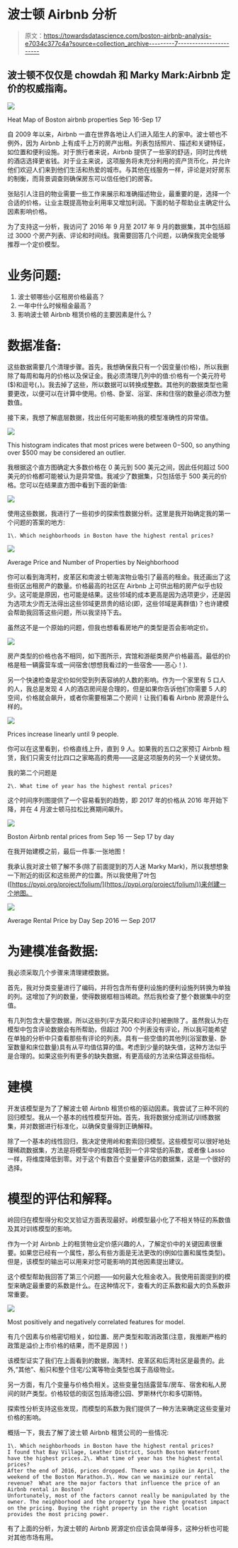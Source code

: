 # 波士顿 Airbnb 分析

> 原文：<https://towardsdatascience.com/boston-airbnb-analysis-e7034c377c4a?source=collection_archive---------7----------------------->

## 波士顿不仅仅是 chowdah 和 Marky Mark:Airbnb 定价的权威指南。

![](img/4efdaacebd8171675a4f60eec5ae08c1.png)

Heat Map of Boston airbnb properties Sep 16-Sep 17

自 2009 年以来，Airbnb 一直在世界各地让人们进入陌生人的家中。波士顿也不例外，因为 Airbnb 上有成千上万的房产出租。列表包括照片、描述和关键特征，如位置和便利设施。对于旅行者来说，Airbnb 提供了一些家的舒适，同时比传统的酒店选择更省钱。对于业主来说，这项服务将未充分利用的资产货币化，并允许他们欢迎人们来到他们生活和热爱的城市。与其他在线服务一样，评论是对好房东的制衡，而背景调查则确保房东可以信任他们的房客。

张贴引人注目的物业需要一些工作来展示和准确描述物业，最重要的是，选择一个合适的价格，让业主既提高物业利用率又增加利润。下面的帖子帮助业主确定什么因素影响价格。

为了支持这一分析，我访问了 2016 年 9 月至 2017 年 9 月的数据集，其中包括超过 3000 个房产列表、评论和时间线。我需要回答几个问题，以确保我完全能够推荐一个定价模型。

# 业务问题:

1.  波士顿哪些小区租房价格最高？
2.  一年中什么时候租金最高？
3.  影响波士顿 Airbnb 租赁价格的主要因素是什么？

# 数据准备:

这些数据需要几个清理步骤。首先，我想确保我只有一个因变量(价格)，所以我删除了每周和每月的价格以及保证金。我必须清理几列中的值:价格有一个美元符号($)和逗号(，)。我去掉了这些，所以数据可以转换成整数。其他列的数据类型也需要更改，以便可以在计算中使用。价格、卧室、浴室、床和住宿的数量必须改为整数值。

接下来，我想了解底层数据，找出任何可能影响我的模型准确性的异常值。

![](img/6f465d4504930d709f691e0b6819d90e.png)

This histogram indicates that most prices were between $0-$500, so anything over $500 may be considered an outlier.

我根据这个直方图确定大多数价格在 0 美元到 500 美元之间，因此任何超过 500 美元的价格都可能被认为是异常值。我减少了数据集，只包括低于 500 美元的价格。您可以在结果直方图中看到下面的新值:

![](img/1c0c6a34f5473803a55dce357e709cee.png)

使用这些数据，我进行了一些初步的探索性数据分析。这里是我开始确定我的第一个问题的答案的地方:

```
1\. Which neighborhoods in Boston have the highest rental prices?
```

![](img/3116085aa9dcf85fdfe330d01eca5091.png)

Average Price and Number of Properties by Neighborhood

你可以看到海湾村，皮革区和南波士顿海滨物业吸引了最高的租金。我还画出了这些街区出租房产的数量。价格最高的社区在 Airbnb 上可供出租的房产似乎也较少。这可能是原因，也可能是结果。这些邻域的成本更高是因为选项更少，还是因为选项太少而无法得出这些邻域更昂贵的结论(即，这些邻域是离群值)？也许建模会帮助我回答这些问题，所以我坚持下去。

虽然这不是一个原始的问题，但我也想看看房地产的类型是否会影响定价。

![](img/07bf4033145b1e8db4d186c176c16fb1.png)

房产类型的价格也各不相同，如下图所示，宾馆和游艇类房产价格最高。最低的价格是租一辆露营车或一间宿舍(想想我看过的一些宿舍——恶心！).

另一个快速检查是定价如何受到列表容纳的人数的影响。作为一个家里有 5 口人的人，我总是发现 4 人的酒店房间是合理的，但是如果你告诉他们你需要 5 人的空间，价格就会飙升，或者你需要租第二个房间！让我们看看 Airbnb 房源是什么样的。

![](img/250b80dc60afbdf0827b934041b78d2d.png)

Prices increase linearly until 9 people.

你可以在这里看到，价格直线上升，直到 9 人。如果我的五口之家预订 Airbnb 租赁，我们只需支付比四口之家略高的费用——这是这项服务的另一个关键优势。

我的第二个问题是

```
2\. What time of year has the highest rental prices?
```

这个时间序列图提供了一个容易看到的趋势，即 2017 年的价格从 2016 年开始下降，并在 4 月波士顿马拉松比赛期间飙升。

![](img/194f3453281d75125c08bf5636c36deb.png)

Boston Airbnb rental prices from Sep 16 — Sep 17 by day

在我开始建模之前，最后一件事:一张地图！

我承认我对波士顿了解不多(除了前面提到的万人迷 Marky Mark)，所以我想想象一下附近的街区和这些房产的位置。所以我使用了叶包([https://pypi.org/project/folium/](https://pypi.org/project/folium/))来创建一个地图。

![](img/4efdaacebd8171675a4f60eec5ae08c1.png)

Average Rental Price by Day Sep 2016 — Sep 2017

# 为建模准备数据:

我必须采取几个步骤来清理建模数据。

首先，我对分类变量进行了编码，并将包含所有便利设施的便利设施列转换为单独的列。这增加了列的数量，使得数据框相当稀疏。然后我检查了整个数据集中的空值。

有几列包含大量空数据，所以这些列(平方英尺和评论列)被删除了。虽然我认为在模型中包含评论数据会有所帮助，但超过 700 个列表没有评论，所以我可能希望在单独的分析中只查看那些有评论的列表。具有一些空值的其他列(浴室数量、卧室数量和床位数量)具有从平均值估算的值。考虑到少量的缺失值，这种方法似乎是合理的。如果这些列有更多的缺失数据，有更高级的方法来估算这些指标。

# 建模

开发该模型是为了了解波士顿 Airbnb 租赁价格的驱动因素。我尝试了三种不同的回归模型。我从一个基本的线性模型开始。首先，我将数据分成测试/训练数据集，并对数据进行标准化，以确保变量得到正确解释。

除了一个基本的线性回归，我决定使用岭和套索回归模型。这些模型可以很好地处理稀疏数据集，方法是将模型中的维度降低到一个非常低的系数，或者像 Lasso 一样，将维度降低到零。对于这个有数百个变量要评估的数据集，这是一个很好的选择。

# 模型的评估和解释。

岭回归在模型得分和交叉验证方面表现最好。岭模型最小化了不相关特征的系数值及其对训练模型的影响。

作为一个对 Airbnb 上的租赁物业定价感兴趣的人，了解定价中的关键因素很重要。如果您已经有一个属性，那么有些方面是无法更改的(例如位置和属性类型)。但是，该模型的输出可以用来对您可能影响的其他因素提出建议。

这个模型帮助我回答了第三个问题——如何最大化租金收入。我使用前面提到的模型来确定最重要的系数是什么。在这种情况下，查看大的正系数和最大的负系数非常重要。

![](img/779d671b1e9566dc6f777a557920df63.png)

Most positively and negatively correlated features for model.

有几个因素与价格密切相关，如位置、房产类型和取消政策(注意，我推断严格的政策是溢价上市价格的结果，而不是原因！)

该模型证实了我们在上面看到的数据，海湾村、皮革区和后湾社区是最贵的。此外,“其他”、船只和整个住宅/公寓等物业类型也属于高级物业。

另一方面，有几个变量与价格负相关。这些变量包括露营车/房车、宿舍和私人房间的财产类型。价格较低的街区包括海德公园、罗斯林代尔和多切斯特。

探索性分析支持这些发现，而模型的系数为我们提供了一种方法来确定这些变量对价格的影响。

概括一下，我去了解了波士顿 Airbnb 租赁公司的一些情况:

```
1\. Which neighborhoods in Boston have the highest rental prices?
I found that Bay Village, Leather District, South Boston Waterfront have the highest prices.2\. What time of year has the highest rental prices?
After the end of 2016, prices dropped. There was a spike in April, the weekend of the Boston Marathon.3\. How can we maximize our rental revenue?  What are the major factors that influence the price of an Airbnb rental in Boston?
Unfortunately, most of the factors cannot really be manipulated by the owner. The neighborhood and the property type have the greatest impact on the pricing. Buying the right property in the right location provides the most pricing power.
```

有了上面的分析，为波士顿的 Airbnb 房源定价应该会简单得多，这种分析也可能对其他市场有用。